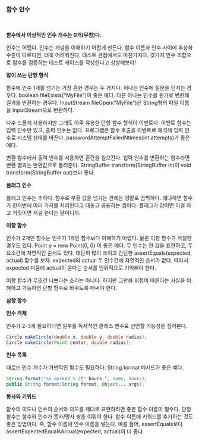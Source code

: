 ### 함수 인수
<br>

**함수에서 이상적인 인수 개수는 0개\(무항\)다.**

인수는 어렵다. 인수는 개념을 이해하기 어렵게 만든다. 함수 이름과 인수 사이에 추상화 수준이 다르다면, 더욱 어려워진다. 테스트 관점에서도 마찬가지다. 갖가지 인수 조합으로 함수를 검증하는 테스트 케이스를 작성한다고 상상해보라!

**많이 쓰는 단항 형식**

함수에 인수 1개를 넘기는 가장 흔한 경우는 두 가지다. 하나는 인수에 질문을 던지는 경우다. boolean fileExists\("MyFile"\)이 좋은 예다. 다른 하나는 인수를 뭔가로 변환해 결과를 반환하는 경우다. InputStream fileOpen\("MyFile"\)은 String형의 파일 이름을 InputStream으로 변환하다.

다수 드물게 사용하지만 그래도 아주 유용한 단항 함수 형식이 이벤트다. 이벤트 함수는 입력 인수만 있고, 출력 인수는 없다. 프로그램은 함수 호출을 이벤트로 해석해 입력 인수로 시스템 상태를 바꾼다. passwordAttemptFailedNtimes\(int attempts\)가 좋은 예다.

변환 함수에서 출력 인수를 사용하면 혼란을 일으킨다. 입력 인수를 변환하는 함수라면 변환 결과는 반환값으로 돌려준다. StringBuffer transform\(StringBuffer in\)이 void transform\(StringBuffer out\)보다 좋다.

**플래그 인수**

플래그 인수는 추하다. 함수로 부울 값을 넘기는 관례는 정말로 끔찍하다. 왜냐하면 함수가 한꺼번에 여러 가지를 처리한다고 대놓고 공표하는 셈이다. 플래그가 참이면 이걸 하고 거짓이면 저걸 한다는 말이니까.

**이항 함수**

인수가 2개인 함수는 인수가 1개인 함수보다 이해하기 어렵다. 물론 이항 함수가 적절한 경우도 있다. Point p = new Point\(0, 0\) 이 좋은 예다. 두 인수는 한 값을 표현하고, 두 요소간에 자연적인 순서도 있다. 대단히 많이 쓰이고 간단한 assertEquals\(expected, actual\) 함수를 보자. expected와 actual 두 인수간에 자연적인 순서가 없다. 따라서 expected 다음에 actual이 온다는 순서를 인위적으로 기억해야 한다.

이항 함수가 무조건 나쁘다는 소리는 아니다. 하지만 그만큼 위험이 따른다는 사실을 이해하고 가능하면 단항 함수로 바꾸도록 애써야 한다.

**삼항 항수**

**인수 객체**

인수가 2-3개 필요하다면 일부를 독자적인 클래스 변수로 선언할 가능성을 짚어본다.

```java
Circle makeCircle(double x, double y, double radius);
Circle makeCircle(Point center, double radius);
```

**인수 목록**

때로는 인수 개수가 가변적인 함수도 필요하다. String.format 메서드가 좋은 예다.

```java
String.format("%s worked %.2f" hours.", name, hours);
public String format(String format, Object... args);
```

**동사와 키워드**

함수의 의도나 인수의 순서와 의도를 제대로 표현하려면 좋은 함수 이름이 필수다. 단항 함수는 함수와 인수가 동사/명사 쌍을 이뤄야 한다. 함수 이름에 키워드를 추가하는 것도 좋은 방법이다. 즉, 함수 이름에 인수 이름을 넣는다. 예를 들어, assertEquals보다 assertExpectedEqualsActual\(expected, actual\)이 더 좋다.

